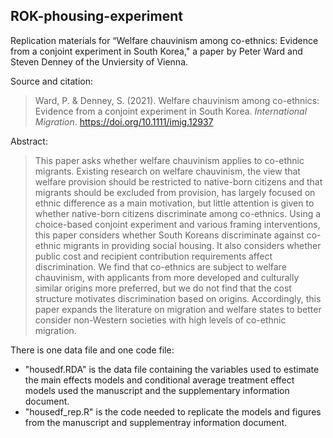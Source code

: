 ## ROK-phousing-experiment

Replication materials for “Welfare chauvinism among co-ethnics: Evidence from a conjoint experiment in South Korea," a paper by Peter Ward and Steven Denney of the Unviersity of Vienna.

Source and citation:
>Ward, P. & Denney, S. (2021). Welfare chauvinism among co-ethnics: Evidence from a conjoint experiment in South Korea. _International Migration_. https://doi.org/10.1111/imig.12937

Abstract:

>This paper asks whether welfare chauvinism applies to co-ethnic migrants. Existing research on welfare chauvinism, the view that welfare provision should be restricted to native-born citizens and that migrants should be excluded from provision, has largely focused on ethnic difference as a main motivation, but little attention is given to whether native-born citizens discriminate among co-ethnics. Using a choice-based conjoint experiment and various framing interventions, this paper considers whether South Koreans discriminate against co-ethnic migrants in providing social housing. It also considers whether public cost and recipient contribution requirements affect discrimination. We find that co-ethnics are subject to welfare chauvinism, with applicants from more developed and culturally similar origins more preferred, but we do not find that the cost structure motivates discrimination based on origins. Accordingly, this paper expands the literature on migration and welfare states to better consider non-Western societies with high levels of co-ethnic migration.

There is one data file and one code file:

- "housedf.RDA" is the data file containing the variables used to estimate the main effects models and conditional average treatment effect models used the manuscript and the supplementary information document.
- "housedf_rep.R" is the code needed to replicate the models and figures from the manuscript and supplementray information document.
